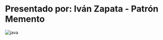 # Presentado por: Iván Zapata - Patrón Memento
![java](https://user-images.githubusercontent.com/86697208/204915923-6ad83f92-3ab4-476d-bd7e-b8662596722a.png)

